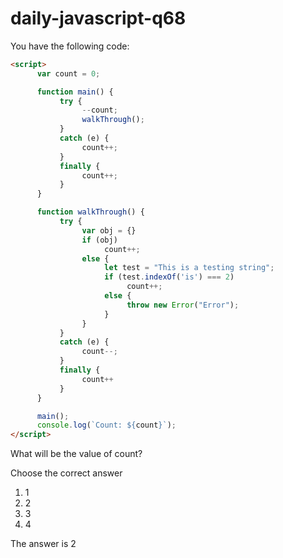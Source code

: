 # daily-javascript-q68

You have the following code: 
```html
<script> 
      var count = 0; 

      function main() { 
           try { 
                --count; 
                walkThrough(); 
           } 
           catch (e) { 
                count++; 
           } 
           finally { 
                count++; 
           } 
      } 

      function walkThrough() { 
           try { 
                var obj = {} 
                if (obj) 
                     count++; 
                else { 
                     let test = "This is a testing string"; 
                     if (test.indexOf('is') === 2) 
                          count++; 
                     else { 
                          throw new Error("Error"); 
                     } 
                } 
           } 
           catch (e) { 
                count--; 
           } 
           finally { 
                count++ 
           } 
      } 

      main(); 
      console.log(`Count: ${count}`); 
</script> 
```
What will be the value of count?

Choose the correct answer

1) 1
2) 2
3) 3
4) 4


The answer is 2
